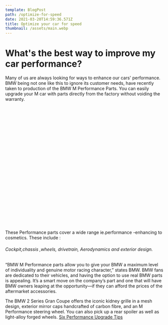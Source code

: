 ```yaml
---
template: BlogPost
path: /optimize-for-speed
date: 2021-03-20T14:59:36.571Z
title: Optimize your car for speed
thumbnail: /assets/main.webp
---
```

#  What's the best way to improve my car performance?
Many of us are always looking for ways to enhance our cars' performance. BMW being not one like this to ignore its customer needs, have recently taken to production of the BMW M Performance Parts. You can easily upgrade your M car with parts directly from the factory without voiding the warranty.
 
<div class ="container"><!__![](/assets/engine1.webp)__></div>
<style>
.container {
    width:98%;
    padding-bottom:73%;
    background-image:url(/assets/bmw-car.webp);
    background-repeat:no-repeat;
    background-size:cover;
    background-position-x: center;
    border-radius: 20px;
    margin:20px 0;
}

</style>

These Performance parts cover a wide range ie.performance -enhancing to cosmetics. These include : 
######  Cockpit,chassis ,wheels, drivetrain, Aerodynamics and exterior design.
“BMW M Performance parts allow you to give your BMW a maximum level of individuality and genuine motor racing character,” states BMW. BMW fans are dedicated to their vehicles, and having the option to use real BMW parts is appealing. It’s a smart move on the company’s part and one that will have BMW owners leaping at the opportunity—if they can afford the prices of the aftermarket accessories.
<script async src="https://pagead2.googlesyndication.com/pagead/js/adsbygoogle.js?client=ca-pub-9428197784618612"
     crossorigin="anonymous"></script>
<ins class="adsbygoogle"
     style="display:block; text-align:center;"
     data-ad-layout="in-article"
     data-ad-format="fluid"
     data-ad-client="ca-pub-9428197784618612"
     data-ad-slot="3748545571"></ins>
<script>
     (adsbygoogle = window.adsbygoogle || []).push({});
</script>
The BMW 2 Series Gran Coupe offers the iconic kidney grille in a mesh design, exterior mirror caps handcrafted of carbon fibre, and an M Performance steering wheel. You can also pick up a rear spoiler as well as light-alloy forged wheels.
[Six Performance Upgrade Tips](/six-performance-improvement-tips)

